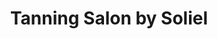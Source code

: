 ---
title: "Tanning Salon by Soliel"
url: /chadwell-st-mary/tanning-salon-by-soliel/
shop: Kosmetik
---